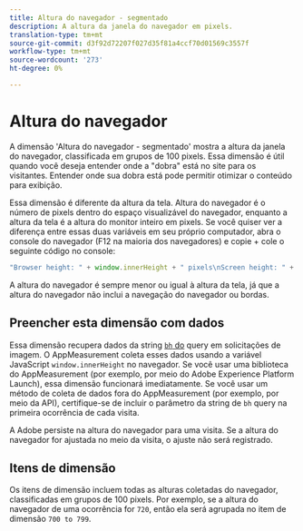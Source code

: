 ```yaml
---
title: Altura do navegador - segmentado
description: A altura da janela do navegador em pixels.
translation-type: tm+mt
source-git-commit: d3f92d72207f027d35f81a4ccf70d01569c3557f
workflow-type: tm+mt
source-wordcount: '273'
ht-degree: 0%

---
```



# Altura do navegador

A dimensão &#39;Altura do navegador - segmentado&#39; mostra a altura da janela do navegador, classificada em grupos de 100 pixels. Essa dimensão é útil quando você deseja entender onde a &quot;dobra&quot; está no site para os visitantes. Entender onde sua dobra está pode permitir otimizar o conteúdo para exibição.

Essa dimensão é diferente da altura da tela. Altura do navegador é o número de pixels dentro do espaço visualizável do navegador, enquanto a altura da tela é a altura do monitor inteiro em pixels. Se você quiser ver a diferença entre essas duas variáveis em seu próprio computador, abra o console do navegador (F12 na maioria dos navegadores) e copie + cole o seguinte código no console:

```javascript
"Browser height: " + window.innerHeight + " pixels\nScreen height: " + screen.height + " pixels";
```

A altura do navegador é sempre menor ou igual à altura da tela, já que a altura do navegador não inclui a navegação do navegador ou bordas.

## Preencher esta dimensão com dados

Essa dimensão recupera dados da string [`bh` do](/help/implement/validate/query-parameters.md) query em solicitações de imagem. O AppMeasurement coleta esses dados usando a variável JavaScript `window.innerHeight` no navegador. Se você usar uma biblioteca do AppMeasurement (por exemplo, por meio do Adobe Experience Platform Launch), essa dimensão funcionará imediatamente. Se você usar um método de coleta de dados fora do AppMeasurement (por exemplo, por meio da API), certifique-se de incluir o parâmetro da string de `bh` query na primeira ocorrência de cada visita.

A Adobe persiste na altura do navegador para uma visita. Se a altura do navegador for ajustada no meio da visita, o ajuste não será registrado.

## Itens de dimensão

Os itens de dimensão incluem todas as alturas coletadas do navegador, classificadas em grupos de 100 pixels. Por exemplo, se a altura do navegador de uma ocorrência for `720`, então ela será agrupada no item de dimensão `700 to 799`.
